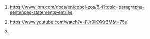 1. https://www.ibm.com/docs/en/cobol-zos/6.4?topic=paragraphs-sentences-statements-entries

1. https://www.youtube.com/watch?v=FJr0iKXKr3M&t=75s

1. 